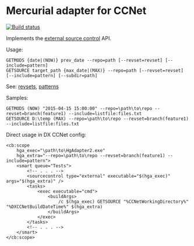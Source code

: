 ﻿Mercurial adapter for CCNet
===========================

[![Build status](https://ci.appveyor.com/api/projects/status/ppb21yojce9idat0/branch/master?svg=true)](https://ci.appveyor.com/project/dxrobot/hgadapter/branch/master)

Implements the [external source control](http://cruisecontrolnet.org/projects/ccnet/wiki/External) API.

Usage:

    GETMODS {date|(NOW)} prev_date --repo=path [--revset=revset] [--include=pattern]
    GETSOURCE target_path {max_date|(MAX)} --repo=path [--revset=revset] [--include=pattern] [--subdir=path]
    
See: [revsets](http://www.selenic.com/hg/help/revsets), [patterns](http://www.selenic.com/hg/help/patterns)

Samples:

    GETMODS (NOW) "2015-04-15 15:00:00" --repo=\path\to\repo --revset=branch(feature1) --include=listfile:files.txt
    GETSOURCE D:\temp (MAX) --repo=\path\to\repo --revset=branch(feature1) --include=listfile:files.txt
    
Direct usage in DX CCNet config:

    <cb:scope 
        hga_exec="\path\to\HgAdapter2.exe" 
        hga_extra="--repo=\path\to\repo --revset=branch(feature1) --include=pattern">
        <smart queue="Tests">
            <!-- . . . -->
            <sourcecontrol type="external" executable="$(hga_exec)" args="$(hga_extra)" />
            <tasks>
                <exec executable="cmd">
                    <buildArgs>
                        /c $(hga_exec) GETSOURCE "%CCNetWorkingDirectory%" "%DXCCNetBuildDateTime%" $(hga_extra)
                    </buildArgs>
                </exec>
            </tasks>
            <!-- . . . -->            
        </smart>
    </cb:scope>